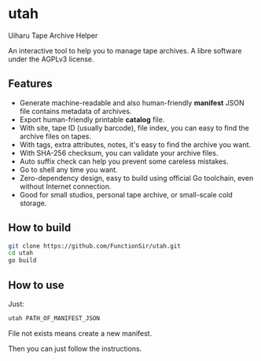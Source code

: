 <!--
 * @Author: FunctionSir
 * @License: AGPLv3
 * @Date: 2025-10-04 20:43:45
 * @LastEditTime: 2025-10-06 13:42:03
 * @LastEditors: FunctionSir
 * @Description: -
 * @FilePath: /utah/README.md
-->

# utah

Uiharu Tape Archive Helper

An interactive tool to help you to manage tape archives. A libre software under the AGPLv3 license.

## Features

- Generate machine-readable and also human-friendly **manifest** JSON file contains metadata of archives.
- Export human-friendly printable **catalog** file.
- With site, tape ID (usually barcode), file index, you can easy to find the archive files on tapes.
- With tags, extra attributes, notes, it's easy to find the archive you want.
- With SHA-256 checksum, you can validate your archive files.
- Auto suffix check can help you prevent some careless mistakes.
- Go to shell any time you want.
- Zero-dependency design, easy to build using official Go toolchain, even without Internet connection.
- Good for small studios, personal tape archive, or small-scale cold storage.

## How to build

```bash
git clone https://github.com/FunctionSir/utah.git
cd utah
go build
```

## How to use

Just:

```bash
utah PATH_OF_MANIFEST_JSON
```

File not exists means create a new manifest.

Then you can just follow the instructions.
